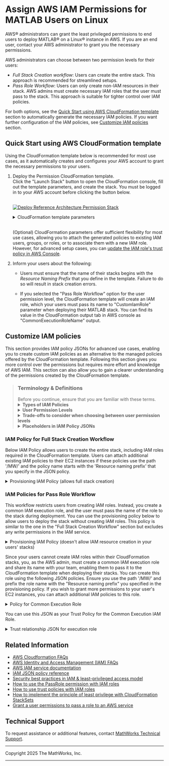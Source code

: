 # Assign AWS IAM Permissions for MATLAB Users on Linux

AWS® administrators can grant the least privileged permissions to end users to deploy MATLAB® on a Linux® instance in AWS. If you are an end user, contact your AWS administrator to grant you the necessary permissions.

AWS administrators can choose between two permission levels for their users:

* *Full Stack Creation workflow*: Users can create the entire stack. This approach is recommended for streamlined setups.
* *Pass Role Workflow*: Users can only create non-IAM resources in their stack. AWS admins must create necessary IAM roles that the user must pass to the stack. This approach is suitable for tighter control over IAM policies.

For both options, see the [Quick Start using AWS CloudFormation template](#quick-start-using-aws-cloudformation-template) section to automatically generate the necessary IAM policies. If you want further configuration of the IAM policies, see [Customize IAM policies](#customize-iam-policies) section.

## Quick Start using AWS CloudFormation template

Using the CloudFormation template below is recommended for most use cases, as it automatically creates and configures your AWS account to grant the necessary permissions to your users.

1. Deploy the Permission CloudFormation template.<br>
    Click the "Launch Stack" button to open the CloudFormation console, fill out the template parameters, and create the stack. You must be logged in to your AWS account before clicking the button below.<br><br>

   [![Deploy Reference Architecture Permission Stack](https://s3.amazonaws.com/cloudformation-examples/cloudformation-launch-stack.png)](https://console.aws.amazon.com/cloudformation/home?#/stacks/create/review?templateURL=https://mathworks-reference-architectures-templates.s3.us-east-1.amazonaws.com/permissions-template/v1/0/0/permissions-template.json)<br>

    <details> <summary>CloudFormation template parameters</summary> <table><thead><tr><th>Parameter Label</th><th>Description</th></tr></thead><tbody>

    <tr><td>Enable MATLAB deployment</td><td>(Required) Select yes to allow your users to deploy MATLAB. <br><br> <strong>Note: </strong>You might see other MathWorks' cloud products in the CloudFormation console, and if you want, you can enable those for your users as well.</td></tr>

    <tr><td>User permission level</td><td>(Required) Choose between the 'Full Stack Creation' and 'Pass Role' workflows. 'Full Stack Creation' allows users to create the entire stack, including IAM roles, while following the principle of least privilege. Users can attach additional existing IAM policies to EC2 instances if these policies use the path '/MW/' and the policy name starts with the 'Resource naming prefix'. This approach is recommended for streamlined setups. 'Pass Role Workflow' limits users to resource creation only; IAM roles must be pre-created by the admin as part of this deployment. Users pass the provided execution IAM Role names to the CloudFormation template. This approach is suitable for tighter control over IAM roles and permissions.</td></tr>

    <tr><td>AWS Region restriction</td><td>(Required) Allowed AWS Region to deploy resources. Select '*' for all regions.</td></tr>

    <tr><td>Resource naming prefix</td><td>(Required) A prefix you specify for your users, allowing them to create CloudFormation stacks or resources only with this prefix. The prefix must be a maximum of 10 characters and only include lowercase letters and hyphens. (Note: You can use this parameter to manage resources created by different teams separately. For instance, you can assign an 'engr' prefix for your engineering team and a 'mrkt' prefix for your marketing team. By using these prefixes, you can limit each team's access to only the resources they need.)</td></tr>

    <tr><td>Additional IAM policies for Common Execution Role</td><td>(Optional) Specify up to five valid IAM policy ARNs, which can be either AWS-managed or customer-managed. These policies will grant additional permissions to your users' EC2 instances. Note: This parameter is only applicable when the 'User Permission Level' is configured to 'Pass Role Workflow'. Users with 'Full Stack Creation' permissions can directly pass the ARN of an additional IAM policy during stack deployment. These policies must have a path equal to '/MW/' and have a name starting with the value admins specify as the 'Resource Naming Prefix'.</td></tr>

    <tr><td>IAM role names</td><td>(Optional) Comma-separated list of existing IAM role names to extend permissions for. For example, if your users are currently assuming some specific IAM roles and you would like to extend their permissions to allow MathWorks® Reference Architecture deployments, specify the names of these roles here.</td></tr>

    <tr><td>IAM group names</td><td>(Optional) Comma-separated list of existing IAM group names to extend their permissions. Any user who is a member of these groups will have their permissions extended to allow MathWorks' Reference Architecture deployments based on your configuration in this template.</td></tr>

    <tr><td>IAM user names</td><td>(Optional) Comma-separated list of existing IAM users to extend permissions for.</td></tr>

    <tr><td>AWS principal ARN</td><td>(Optional) Provide an AWS principal ARN to assume the IAM role created by this stack. If you are using an AWS Principal that is not supported by this CloudFormation template, you can temporarily use '*' as your Principal, and then update the trust relationship of the new IAM Role to your custom AWS Principal in AWS IAM Console.</td></tr>

    <tr><td>AWS principal external ID</td><td>(Optional) Use this parameter to restrict access when assuming the provisioning role while establishing a trust relationship with another AWS account. If you specify an external ID, you must also provide the 'AWS Principal ARN' from the external AWS account.</td></tr>

    <tr><td>SAML federated identity provider ARN</td><td>(Optional) Specify the SAML Federated Identity Provider ARN to assume the provisioning role. If you provide this, you must also include the SAMLAudienceUrl. Leave this field blank if you are not using SAML federation for user authentication.</td></tr>

    <tr><td>SAML audience URL</td><td>(Optional) Enter the SAML Audience URL. If you provide this, you must also include the SAMLFederatedIdentityProvider. Leave this field blank if you are not using SAML federation for user authentication.</td></tr>

    </tbody></table> </details><br>

    (Optional) CloudFormation parameters offer sufficient flexibility for most use cases, allowing you to attach the generated policies to existing IAM users, groups, or roles, or to associate them with a new IAM role. However, for advanced setup cases, you can [update the IAM role's trust policy in AWS Console](https://docs.aws.amazon.com/IAM/latest/UserGuide/id_roles_update-role-trust-policy.html).

2. Inform your users about the following:

    * Users must ensure that the name of their stacks begins with the *Resource Naming Prefix* that you define in the template. Failure to do so will result in stack creation errors.

    * If you selected the "Pass Role Workflow" option for the user permission level, the CloudFormation template will create an IAM role, which your users must pass its name to "CustomIamRole" parameter when deploying their MATLAB stack. You can find its value in the CloudFormation output tab in AWS console as "CommonExecutionRoleName" output.

## Customize IAM policies

This section provides IAM policy JSONs for advanced use cases, enabling you to create custom IAM policies as an alternative to the managed policies offered by the CloudFormation template. Following this section gives you more control over the permissions but requires more effort and knowledge of AWS IAM. This section can also allow you to gain a clearer understanding of the permissions created by the CloudFormation template.

> <h3>Terminology & Definitions</h3> Before you continue, ensure that you are familiar with these terms.<br><details><summary><strong>Types of IAM Policies</strong></summary><ul><li><strong>Provisioning policy</strong>: A wrapper for permissions needed to create MATLAB deployment resources in the AWS account. Attaching this policy to an IAM user or role will allow them to deploy MATLAB CloudFormation template and its resources.</li><li><strong>Execution policy</strong>: Permissions required by AWS services (e.g., EC2 or Lambda functions) to execute automated workloads, such as pushing logs from an EC2 instance to CloudWatch. This policy is attached to the IAM role assumed by the EC2 instance or Lambda function.</li></ul></details><details><summary><strong>User Permission Levels</strong></summary>AWS administrators can choose between two permission levels for their users.<ul><li><em>Full Stack Creation</em>: This option is recommended for most users due to its streamlined setup process. Users can deploy the entire CloudFormation stack but cannot create additional IAM resources directly. However, the user's stack can create the necessary IAM resources required for deploying MATLAB on AWS.</li><li><em>Pass Role Workflow</em>: This option is suitable for organizations that require stricter control over IAM role creation and permissions. In this workflow, users can only create the necessary resources. The account administrator creates IAM roles to be attached to AWS resources, such as EC2 instances.</li></ul></details><details><summary><b>Trade-offs to consider when choosing between user permission levels</b></summary><p>Selecting the appropriate permission level for your users is important. While both options adhere to the principle of least privileged access, you must consider these trade-offs.</p><table><thead><tr><th>Description</th><th>Full Stack Creation workflow</th><th>Pass Role Workflow</th></tr></thead><tbody><tr><td>High-level responsibilities for admin and user</td><td><ul><li><strong>IAM Administrator:</strong><br>Lower admin involvement. Admin sets up the user role.<br><br></li><li><strong>Reference Architecture User:</strong><br>User deploys the stack.</li></ul></td><td><ul><li><strong>IAM Administrator:</strong><br>Higher admin involvement. Admin sets up the user role.<br>Admin also creates an execution IAM Role and shares its name with the user.<br><br></li><li><strong>Reference Architecture User:</strong><br>User passes the execution IAM Role name to CloudFormation template.<br>User deploys the stack.</li></ul></td></tr><tr><td>Ability to create new IAM Roles</td><td>Users cannot create IAM roles. However, users' stacks can create new IAM roles as required by the reference architecture template. <br><br><strong>Note:</strong> The default IAM policy provided below limits users to create IAM roles only when the CloudFormation template is hosted in MathWorks' approved S3 bucket.<br><br></td><td>Neither users nor their stacks can create IAM roles. Admin needs to create the IAM roles for EC2 instances, Lambda functions, and other AWS services. You can find the <code>Common Execution Role</code> below that you can use for all the services. <br><br><strong>Note:</strong> Even though the <code>Common Execution Role</code> has restricted permissions, it allows different stacks to use the same IAM role and interact with each other's resources. For stricter isolation, create separate IAM roles for each user/stack.</td></tr><tr><td>Additional permissions</td><td>Users can attach additional IAM policies to their EC2 instances when deploying their MATLAB CloudFormation template.<br><br><strong>Note:</strong> These IAM policies must have a path of <code>/MW/</code> and have a name that starts with the value specified as the <code>Resource Naming Prefix</code>, as detailed below. This allows account administrators to control the permissions that can be assigned to different user stacks and EC2 instances.</td><td>Users cannot attach additional IAM policies to their stacks and EC2 instances. Any additional permissions must be pre-configured by the AWS account administrator. For details, refer to the "Additional IAM Policies for Common Execution Role" CloudFormation parameter.</td></tr></tbody></table></details><details><summary><strong>Placeholders in IAM Policy JSONs</strong></summary><p>The JSON policies below contain placeholders denoted by <code>&lt;&lt;</code> and <code>&gt;&gt;</code>. This table explains each placeholder. If you are using these JSONs to create IAM policies, you must replace the placeholders with the appropriate values.</p><table><thead><tr><th>Placeholder</th><th>Description</th></tr></thead><tbody><tr><td><code>&lt;&lt;AWS_REGION&gt;&gt;</code></td><td>AWS Region to limit your users for resource deployment. It can be a specific <a href="https://docs.aws.amazon.com/AWSEC2/latest/UserGuide/using-regions-availability-zones.html#concepts-available-regions">AWS Region</a> or <code>*</code> for all regions.</td></tr><tr><td><code>&lt;&lt;AWS_ACCOUNT_ID&gt;&gt;</code></td><td>Your AWS account ID, a 12-digit number.</td></tr><tr><td><code>&lt;&lt;AWS_PARTITION&gt;&gt;</code></td><td>For standard AWS Regions, the partition is <code>aws</code>. For other partitions, it is "aws-partitionname". See AWS documentation on <a href="https://docs.aws.amazon.com/whitepapers/latest/aws-fault-isolation-boundaries/partitions.html">Partitions</a>.</td></tr><tr><td><code>&lt;&lt;AWS_URL_SUFFIX&gt;&gt;</code></td><td>Typically <code>amazonaws.com</code>, but may differ by Region. For example, the suffix for China (Beijing) Region is <code>amazonaws.com.cn</code>.</td></tr><tr><td><code>&lt;&lt;RESOURCE_NAMING_PREFIX&gt;&gt;</code></td><td>Prefix for users to create CloudFormation stacks or resources. Must be ≤10 characters, containing only lowercase letters and hyphens. Used to manage resources by different teams independently.</td></tr></tbody></table></details>

### IAM Policy for Full Stack Creation Workflow

Below IAM Policy allows users to create the entire stack, including IAM roles required in the CloudFormation template. Users can attach additional existing IAM policies to their EC2 instances if these policies use the path '/MW/' and the policy name starts with the 'Resource naming prefix' that you specify in the JSON policy.

<details>

<summary>Provisioning IAM Policy (allows full stack creation)</summary>

```json
{
    "Version": "2012-10-17",
    "Statement": [
        {
            "Sid": "CloudFormationCreate",
            "Effect": "Allow",
            "Action": [
                "cloudformation:CreateStack"
            ],
            "Resource": [
                "arn:<<AWS_PARTITION>>:cloudformation:<<AWS_REGION>>:<<AWS_ACCOUNT_ID>>:stack/<<RESOURCE_NAMING_PREFIX>>*"
            ],
            "Condition": {
                "StringLike": {
                    "cloudformation:TemplateUrl": [
                        "https://mathworks-reference-architectures-templates.s3.amazonaws.com/*",
                        "https://matlab-on-aws.s3.amazonaws.com/*"
                    ]
                }
            }
        },
        {
            "Sid": "CloudformationActionsFromCloudFormation",
            "Effect": "Allow",
            "Action": [
                "cloudformation:DeleteStack",
                "cloudformation:DescribeStackEvents",
                "cloudformation:DescribeStacks"
            ],
            "Resource": "arn:<<AWS_PARTITION>>:cloudformation:<<AWS_REGION>>:<<AWS_ACCOUNT_ID>>:stack/<<RESOURCE_NAMING_PREFIX>>*"
        },
        {
            "Sid": "CloudformationActionsFromCloudFormation2",
            "Effect": "Allow",
            "Action": [
                "cloudformation:*ChangeSet*",
                "cloudformation:GetStackPolicy",
                "cloudformation:GetTemplate",
                "cloudformation:GetTemplateSummary",
                "cloudformation:ListStackResources"
            ],
            "Resource": [
                "arn:<<AWS_PARTITION>>:cloudformation:<<AWS_REGION>>:<<AWS_ACCOUNT_ID>>:stack/<<RESOURCE_NAMING_PREFIX>>*",
                "arn:<<AWS_PARTITION>>:cloudformation:<<AWS_REGION>>:aws:transform/*"
            ]
        },
        {
            "Sid": "MultipleServicesActionsFromCloudFormation",
            "Effect": "Allow",
            "Action": [
                "ec2:AllocateAddress",
                "ec2:AssociateAddress",
                "ec2:AuthorizeSecurityGroupIngress",
                "ec2:CreateSecurityGroup",
                "ec2:CreateTags",
                "ec2:DeleteSecurityGroup",
                "ec2:DescribeAddresses",
                "ec2:DescribeInstanceAttribute",
                "ec2:DescribeInstanceCreditSpecifications",
                "ec2:DescribeInstances",
                "ec2:DescribeKeyPairs",
                "ec2:DescribeNetworkInterfaces",
                "ec2:DescribeSecurityGroupRules",
                "ec2:DescribeSecurityGroups",
                "ec2:DescribeSubnets",
                "ec2:DescribeVolumes",
                "ec2:DescribeVpcs",
                "ec2:DisassociateAddress",
                "ec2:ReleaseAddress",
                "ec2:RevokeSecurityGroupIngress",
                "ec2:RunInstances",
                "ec2:TerminateInstances",
                "logs:DescribeLogGroups",
                "logs:ListTagsForResource",
                "ssm:ListAssociations",
                "ssm:ListTagsForResource"
            ],
            "Resource": "*",
            "Condition": {
                "StringEquals": {
                    "aws:CalledViaFirst": [
                        "cloudformation.<<AWS_URL_SUFFIX>>"
                    ]
                }
            }
        },
        {
            "Sid": "EventsActionsFromCloudFormation",
            "Effect": "Allow",
            "Action": [
                "events:DeleteRule",
                "events:DescribeRule",
                "events:ListTargetsByRule",
                "events:PutRule",
                "events:PutTargets",
                "events:RemoveTargets"
            ],
            "Resource": "arn:<<AWS_PARTITION>>:events:<<AWS_REGION>>:<<AWS_ACCOUNT_ID>>:rule/<<RESOURCE_NAMING_PREFIX>>*",
            "Condition": {
                "StringEquals": {
                    "aws:CalledViaFirst": [
                        "cloudformation.<<AWS_URL_SUFFIX>>"
                    ]
                }
            }
        },
        {
            "Sid": "IamActionsFromCloudFormation",
            "Effect": "Allow",
            "Action": [
                "iam:AttachRolePolicy",
                "iam:CreateRole",
                "iam:DeleteRole",
                "iam:DeleteRolePolicy",
                "iam:DetachRolePolicy",
                "iam:GetRole",
                "iam:GetRolePolicy",
                "iam:ListAttachedRolePolicies",
                "iam:ListRolePolicies",
                "iam:PassRole",
                "iam:PutRolePolicy",
                "iam:TagRole"
            ],
            "Resource": "arn:<<AWS_PARTITION>>:iam::<<AWS_ACCOUNT_ID>>:role/MW/<<RESOURCE_NAMING_PREFIX>>*",
            "Condition": {
                "StringEquals": {
                    "aws:CalledViaFirst": [
                        "cloudformation.<<AWS_URL_SUFFIX>>"
                    ]
                }
            }
        },
        {
            "Sid": "IamActionsFromCloudFormation2",
            "Effect": "Allow",
            "Action": [
                "iam:AddRoleToInstanceProfile",
                "iam:CreateInstanceProfile",
                "iam:DeleteInstanceProfile",
                "iam:GetInstanceProfile",
                "iam:RemoveRoleFromInstanceProfile"
            ],
            "Resource": "arn:<<AWS_PARTITION>>:iam::<<AWS_ACCOUNT_ID>>:instance-profile/MW/<<RESOURCE_NAMING_PREFIX>>*",
            "Condition": {
                "StringEquals": {
                    "aws:CalledViaFirst": [
                        "cloudformation.<<AWS_URL_SUFFIX>>"
                    ]
                }
            }
        },
        {
            "Sid": "LambdaActionsFromCloudFormation",
            "Effect": "Allow",
            "Action": [
                "lambda:AddPermission",
                "lambda:CreateFunction",
                "lambda:DeleteFunction",
                "lambda:GetFunction",
                "lambda:GetFunctionCodeSigningConfig",
                "lambda:GetFunctionRecursionConfig",
                "lambda:GetPolicy",
                "lambda:GetRuntimeManagementConfig",
                "lambda:InvokeFunction",
                "lambda:RemovePermission",
                "lambda:TagResource"
            ],
            "Resource": "arn:<<AWS_PARTITION>>:lambda:<<AWS_REGION>>:<<AWS_ACCOUNT_ID>>:function:<<RESOURCE_NAMING_PREFIX>>*",
            "Condition": {
                "StringEquals": {
                    "aws:CalledViaFirst": [
                        "cloudformation.<<AWS_URL_SUFFIX>>"
                    ]
                }
            }
        },
        {
            "Sid": "LogsActionsFromCloudFormation",
            "Effect": "Allow",
            "Action": [
                "logs:CreateLogGroup",
                "logs:DeleteLogGroup"
            ],
            "Resource": "arn:<<AWS_PARTITION>>:logs:<<AWS_REGION>>:<<AWS_ACCOUNT_ID>>:log-group:<<RESOURCE_NAMING_PREFIX>>*",
            "Condition": {
                "StringEquals": {
                    "aws:CalledViaFirst": [
                        "cloudformation.<<AWS_URL_SUFFIX>>"
                    ]
                }
            }
        },
        {
            "Sid": "LogsActionsFromCloudFormation2",
            "Effect": "Allow",
            "Action": [
                "logs:CreateLogGroup",
                "logs:DeleteLogGroup",
                "logs:PutRetentionPolicy"
            ],
            "Resource": "arn:<<AWS_PARTITION>>:logs:<<AWS_REGION>>:<<AWS_ACCOUNT_ID>>:log-group:/aws/lambda/<<RESOURCE_NAMING_PREFIX>>*",
            "Condition": {
                "StringEquals": {
                    "aws:CalledViaFirst": [
                        "cloudformation.<<AWS_URL_SUFFIX>>"
                    ]
                }
            }
        },
        {
            "Sid": "SsmActionsFromCloudFormation",
            "Effect": "Allow",
            "Action": [
                "ssm:AddTagsToResource",
                "ssm:CreateDocument",
                "ssm:DeleteDocument",
                "ssm:DescribeDocument",
                "ssm:GetDocument"
            ],
            "Resource": "arn:<<AWS_PARTITION>>:ssm:<<AWS_REGION>>:<<AWS_ACCOUNT_ID>>:document/<<RESOURCE_NAMING_PREFIX>>*",
            "Condition": {
                "StringEquals": {
                    "aws:CalledViaFirst": [
                        "cloudformation.<<AWS_URL_SUFFIX>>"
                    ]
                }
            }
        },
        {
            "Sid": "EC2StopStart",
            "Effect": "Allow",
            "Action": [
                "ec2:StartInstances",
                "ec2:StopInstances"
            ],
            "Resource": "arn:<<AWS_PARTITION>>:ec2:<<AWS_REGION>>:<<AWS_ACCOUNT_ID>>:instance/*",
            "Condition": {
                "StringEquals": {
                    "aws:ResourceTag/mw-ProductID": "MathWorks-MATLAB-Linux"
                },
                "StringLike": {
                    "aws:ResourceTag/mw-StackName": "<<RESOURCE_NAMING_PREFIX>>*"
                }
            }
        },
        {
            "Sid": "ReadOnlyActionsForSmoothConsoleExperience",
            "Effect": "Allow",
            "Action": [
                "cloudformation:GetTemplateSummary",
                "cloudformation:ListStacks",
                "ec2:DescribeInstances",
                "ec2:DescribeKeyPairs",
                "ec2:DescribeSubnets",
                "ec2:DescribeVpcs",
                "logs:DescribeLogGroups",
                "ssm:DescribeInstanceInformation",
                "ssm:GetConnectionStatus"
            ],
            "Resource": "*"
        },
        {
            "Sid": "EC2KeyPairWriteAccess",
            "Effect": "Allow",
            "Action": [
                "ec2:CreateKeyPair",
                "ec2:DeleteKeyPair"
            ],
            "Resource": "arn:<<AWS_PARTITION>>:ec2:<<AWS_REGION>>:<<AWS_ACCOUNT_ID>>:key-pair/<<RESOURCE_NAMING_PREFIX>>*"
        },
        {
            "Sid": "CloudWatchLogsReadOnlyAccess",
            "Effect": "Allow",
            "Action": [
                "logs:DescribeLogStreams",
                "logs:GetLogEvents"
            ],
            "Resource": [
                "arn:<<AWS_PARTITION>>:logs:<<AWS_REGION>>:<<AWS_ACCOUNT_ID>>:log-group:/aws/lambda/<<RESOURCE_NAMING_PREFIX>>*",
                "arn:<<AWS_PARTITION>>:logs:<<AWS_REGION>>:<<AWS_ACCOUNT_ID>>:log-group:<<RESOURCE_NAMING_PREFIX>>*"
            ]
        }
    ]
}
```

</details>

### IAM Policies for Pass Role Workflow

This workflow restricts users from creating IAM roles. Instead, you create a common IAM execution role, and the user must pass the name of the role to the stack during deployment. You can use the provisioning policy below to allow users to deploy the stack without creating IAM roles. This policy is similar to the one in the "Full Stack Creation Workflow" section but excludes any write permissions in the IAM service.

<details>

<summary>Provisioning IAM Policy (doesn't allow IAM resource creation in your users' stacks)</summary>

```json
{
    "Version": "2012-10-17",
    "Statement": [
        {
            "Sid": "CloudFormationCreate",
            "Effect": "Allow",
            "Action": [
                "cloudformation:CreateStack"
            ],
            "Resource": [
                "arn:<<AWS_PARTITION>>:cloudformation:<<AWS_REGION>>:<<AWS_ACCOUNT_ID>>:stack/<<RESOURCE_NAMING_PREFIX>>*"
            ],
            "Condition": {
                "StringLike": {
                    "cloudformation:TemplateUrl": [
                        "https://mathworks-reference-architectures-templates.s3.amazonaws.com/*",
                        "https://matlab-on-aws.s3.amazonaws.com/*"
                    ]
                }
            }
        },
        {
            "Sid": "CloudformationActionsFromCloudFormation",
            "Effect": "Allow",
            "Action": [
                "cloudformation:DeleteStack",
                "cloudformation:DescribeStackEvents",
                "cloudformation:DescribeStacks"
            ],
            "Resource": "arn:<<AWS_PARTITION>>:cloudformation:<<AWS_REGION>>:<<AWS_ACCOUNT_ID>>:stack/<<RESOURCE_NAMING_PREFIX>>*"
        },
        {
            "Sid": "CloudformationActionsFromCloudFormation2",
            "Effect": "Allow",
            "Action": [
                "cloudformation:*ChangeSet*",
                "cloudformation:GetStackPolicy",
                "cloudformation:GetTemplate",
                "cloudformation:GetTemplateSummary",
                "cloudformation:ListStackResources"
            ],
            "Resource": [
                "arn:<<AWS_PARTITION>>:cloudformation:<<AWS_REGION>>:<<AWS_ACCOUNT_ID>>:stack/<<RESOURCE_NAMING_PREFIX>>*",
                "arn:<<AWS_PARTITION>>:cloudformation:<<AWS_REGION>>:aws:transform/*"
            ]
        },
        {
            "Sid": "MultipleServicesActionsFromCloudFormation",
            "Effect": "Allow",
            "Action": [
                "ec2:AllocateAddress",
                "ec2:AssociateAddress",
                "ec2:AuthorizeSecurityGroupIngress",
                "ec2:CreateSecurityGroup",
                "ec2:CreateTags",
                "ec2:DeleteSecurityGroup",
                "ec2:DescribeAddresses",
                "ec2:DescribeInstanceAttribute",
                "ec2:DescribeInstanceCreditSpecifications",
                "ec2:DescribeInstances",
                "ec2:DescribeKeyPairs",
                "ec2:DescribeNetworkInterfaces",
                "ec2:DescribeSecurityGroupRules",
                "ec2:DescribeSecurityGroups",
                "ec2:DescribeSubnets",
                "ec2:DescribeVolumes",
                "ec2:DescribeVpcs",
                "ec2:DisassociateAddress",
                "ec2:ReleaseAddress",
                "ec2:RevokeSecurityGroupIngress",
                "ec2:RunInstances",
                "ec2:TerminateInstances",
                "logs:DescribeLogGroups",
                "logs:ListTagsForResource",
                "ssm:ListAssociations",
                "ssm:ListTagsForResource"
            ],
            "Resource": "*",
            "Condition": {
                "StringEquals": {
                    "aws:CalledViaFirst": [
                        "cloudformation.<<AWS_URL_SUFFIX>>"
                    ]
                }
            }
        },
        {
            "Sid": "EventsActionsFromCloudFormation",
            "Effect": "Allow",
            "Action": [
                "events:DeleteRule",
                "events:DescribeRule",
                "events:ListTargetsByRule",
                "events:PutRule",
                "events:PutTargets",
                "events:RemoveTargets"
            ],
            "Resource": "arn:<<AWS_PARTITION>>:events:<<AWS_REGION>>:<<AWS_ACCOUNT_ID>>:rule/<<RESOURCE_NAMING_PREFIX>>*",
            "Condition": {
                "StringEquals": {
                    "aws:CalledViaFirst": [
                        "cloudformation.<<AWS_URL_SUFFIX>>"
                    ]
                }
            }
        },
        {
            "Sid": "IamActionsFromCloudFormation",
            "Effect": "Allow",
            "Action": [
                "iam:GetRole",
                "iam:GetRolePolicy",
                "iam:ListAttachedRolePolicies",
                "iam:ListRolePolicies",
                "iam:PassRole"
            ],
            "Resource": "arn:<<AWS_PARTITION>>:iam::<<AWS_ACCOUNT_ID>>:role/MW/<<RESOURCE_NAMING_PREFIX>>*",
            "Condition": {
                "StringEquals": {
                    "aws:CalledViaFirst": [
                        "cloudformation.<<AWS_URL_SUFFIX>>"
                    ]
                }
            }
        },
        {
            "Sid": "IamActionsFromCloudFormation2",
            "Effect": "Allow",
            "Action": [
                "iam:AddRoleToInstanceProfile",
                "iam:CreateInstanceProfile",
                "iam:DeleteInstanceProfile",
                "iam:GetInstanceProfile",
                "iam:RemoveRoleFromInstanceProfile"
            ],
            "Resource": "arn:<<AWS_PARTITION>>:iam::<<AWS_ACCOUNT_ID>>:instance-profile/MW/<<RESOURCE_NAMING_PREFIX>>*",
            "Condition": {
                "StringEquals": {
                    "aws:CalledViaFirst": [
                        "cloudformation.<<AWS_URL_SUFFIX>>"
                    ]
                }
            }
        },
        {
            "Sid": "LambdaActionsFromCloudFormation",
            "Effect": "Allow",
            "Action": [
                "lambda:AddPermission",
                "lambda:CreateFunction",
                "lambda:DeleteFunction",
                "lambda:GetFunction",
                "lambda:GetFunctionCodeSigningConfig",
                "lambda:GetFunctionRecursionConfig",
                "lambda:GetPolicy",
                "lambda:GetRuntimeManagementConfig",
                "lambda:InvokeFunction",
                "lambda:RemovePermission",
                "lambda:TagResource"
            ],
            "Resource": "arn:<<AWS_PARTITION>>:lambda:<<AWS_REGION>>:<<AWS_ACCOUNT_ID>>:function:<<RESOURCE_NAMING_PREFIX>>*",
            "Condition": {
                "StringEquals": {
                    "aws:CalledViaFirst": [
                        "cloudformation.<<AWS_URL_SUFFIX>>"
                    ]
                }
            }
        },
        {
            "Sid": "LogsActionsFromCloudFormation",
            "Effect": "Allow",
            "Action": [
                "logs:CreateLogGroup",
                "logs:DeleteLogGroup"
            ],
            "Resource": "arn:<<AWS_PARTITION>>:logs:<<AWS_REGION>>:<<AWS_ACCOUNT_ID>>:log-group:<<RESOURCE_NAMING_PREFIX>>*",
            "Condition": {
                "StringEquals": {
                    "aws:CalledViaFirst": [
                        "cloudformation.<<AWS_URL_SUFFIX>>"
                    ]
                }
            }
        },
        {
            "Sid": "LogsActionsFromCloudFormation2",
            "Effect": "Allow",
            "Action": [
                "logs:CreateLogGroup",
                "logs:DeleteLogGroup",
                "logs:PutRetentionPolicy"
            ],
            "Resource": "arn:<<AWS_PARTITION>>:logs:<<AWS_REGION>>:<<AWS_ACCOUNT_ID>>:log-group:/aws/lambda/<<RESOURCE_NAMING_PREFIX>>*",
            "Condition": {
                "StringEquals": {
                    "aws:CalledViaFirst": [
                        "cloudformation.<<AWS_URL_SUFFIX>>"
                    ]
                }
            }
        },
        {
            "Sid": "SsmActionsFromCloudFormation",
            "Effect": "Allow",
            "Action": [
                "ssm:AddTagsToResource",
                "ssm:CreateDocument",
                "ssm:DeleteDocument",
                "ssm:DescribeDocument",
                "ssm:GetDocument"
            ],
            "Resource": "arn:<<AWS_PARTITION>>:ssm:<<AWS_REGION>>:<<AWS_ACCOUNT_ID>>:document/<<RESOURCE_NAMING_PREFIX>>*",
            "Condition": {
                "StringEquals": {
                    "aws:CalledViaFirst": [
                        "cloudformation.<<AWS_URL_SUFFIX>>"
                    ]
                }
            }
        },
        {
            "Sid": "EC2StopStart",
            "Effect": "Allow",
            "Action": [
                "ec2:StartInstances",
                "ec2:StopInstances"
            ],
            "Resource": "arn:<<AWS_PARTITION>>:ec2:<<AWS_REGION>>:<<AWS_ACCOUNT_ID>>:instance/*",
            "Condition": {
                "StringEquals": {
                    "aws:ResourceTag/mw-ProductID": "MathWorks-MATLAB-Linux"
                },
                "StringLike": {
                    "aws:ResourceTag/mw-StackName": "<<RESOURCE_NAMING_PREFIX>>*"
                }
            }
        },
        {
            "Sid": "ReadOnlyActionsForSmoothConsoleExperience",
            "Effect": "Allow",
            "Action": [
                "cloudformation:GetTemplateSummary",
                "cloudformation:ListStacks",
                "ec2:DescribeInstances",
                "ec2:DescribeKeyPairs",
                "ec2:DescribeSubnets",
                "ec2:DescribeVpcs",
                "logs:DescribeLogGroups",
                "ssm:DescribeInstanceInformation",
                "ssm:GetConnectionStatus"
            ],
            "Resource": "*"
        },
        {
            "Sid": "EC2KeyPairWriteAccess",
            "Effect": "Allow",
            "Action": [
                "ec2:CreateKeyPair",
                "ec2:DeleteKeyPair"
            ],
            "Resource": "arn:<<AWS_PARTITION>>:ec2:<<AWS_REGION>>:<<AWS_ACCOUNT_ID>>:key-pair/<<RESOURCE_NAMING_PREFIX>>*"
        },
        {
            "Sid": "CloudWatchLogsReadOnlyAccess",
            "Effect": "Allow",
            "Action": [
                "logs:DescribeLogStreams",
                "logs:GetLogEvents"
            ],
            "Resource": [
                "arn:<<AWS_PARTITION>>:logs:<<AWS_REGION>>:<<AWS_ACCOUNT_ID>>:log-group:/aws/lambda/<<RESOURCE_NAMING_PREFIX>>*",
                "arn:<<AWS_PARTITION>>:logs:<<AWS_REGION>>:<<AWS_ACCOUNT_ID>>:log-group:<<RESOURCE_NAMING_PREFIX>>*"
            ]
        }
    ]
}
```

</details>

Since your users cannot create IAM roles within their CloudFormation stacks, you, as the AWS admin, must create a common IAM execution role and share its name with your team, enabling them to pass it to the CloudFormation template when deploying their stacks. You can create this role using the following JSON policies. Ensure you use the path '/MW/' and prefix the role name with the "Resource naming prefix" you specified in the provisioning policy. If you wish to grant more permissions to your user's EC2 instances, you can attach additional IAM policies to this role.

<details>

<summary>Policy for Common Execution Role</summary>

```json
{
    "Version": "2012-10-17",
    "Statement": [
        {
            "Condition": {
                "StringEquals": {
                    "aws:ResourceTag/mw-ProductID": "MathWorks-MATLAB-Linux"
                }
            },
            "Action": [
                "ec2:CreateTags",
                "ec2:DeleteTags",
                "ec2:StopInstances"
            ],
            "Resource": "arn:<<AWS_PARTITION>>:ec2:<<AWS_REGION>>:<<AWS_ACCOUNT_ID>>:instance/*",
            "Effect": "Allow"
        },
        {
            "Action": [
                "logs:CreateLogStream",
                "logs:DescribeLogStreams",
                "logs:PutLogEvents"
            ],
            "Resource": "arn:<<AWS_PARTITION>>:logs:<<AWS_REGION>>:<<AWS_ACCOUNT_ID>>:log-group:<<RESOURCE_NAMING_PREFIX>>*",
            "Effect": "Allow"
        },
        {
            "Action": "s3:GetObject",
            "Resource": "arn:<<AWS_PARTITION>>:s3:::dcv-license.<<AWS_REGION>>/*",
            "Effect": "Allow"
        },
        {
            "Action": "ec2:DescribeTags",
            "Resource": "*",
            "Effect": "Allow"
        },
        {
            "Action": [
                "ssm:DescribeAssociation",
                "ssm:DescribeDocument",
                "ssm:GetDeployablePatchSnapshotForInstance",
                "ssm:GetDocument",
                "ssm:GetManifest",
                "ssm:GetParameter",
                "ssm:GetParameters",
                "ssm:ListAssociations",
                "ssm:ListInstanceAssociations",
                "ssm:PutComplianceItems",
                "ssm:PutConfigurePackageResult",
                "ssm:PutInventory",
                "ssm:UpdateAssociationStatus",
                "ssm:UpdateInstanceAssociationStatus",
                "ssm:UpdateInstanceInformation"
            ],
            "Resource": "*",
            "Effect": "Allow"
        },
        {
            "Action": [
                "ssmmessages:CreateControlChannel",
                "ssmmessages:CreateDataChannel",
                "ssmmessages:OpenControlChannel",
                "ssmmessages:OpenDataChannel"
            ],
            "Resource": "*",
            "Effect": "Allow"
        },
        {
            "Action": [
                "ec2messages:AcknowledgeMessage",
                "ec2messages:DeleteMessage",
                "ec2messages:FailMessage",
                "ec2messages:GetEndpoint",
                "ec2messages:GetMessages",
                "ec2messages:SendReply"
            ],
            "Resource": "*",
            "Effect": "Allow"
        },
        {
            "Action": "ec2:DescribeInstances",
            "Resource": "*",
            "Effect": "Allow"
        },
        {
            "Action": [
                "logs:CreateLogGroup",
                "logs:CreateLogStream",
                "logs:PutLogEvents"
            ],
            "Resource": "arn:<<AWS_PARTITION>>:logs:<<AWS_REGION>>:<<AWS_ACCOUNT_ID>>:log-group:/aws/lambda/*EC2ShutdownLambda*",
            "Effect": "Allow"
        }
    ]
}
```

</details>

You can use this JSON as your Trust Policy for the Common Execution IAM Role.

<details>
<summary>Trust relationship JSON for execution role</summary>

```json
{
    "Version": "2012-10-17",
    "Statement": [
        {
            "Effect": "Allow",
            "Principal": {
                "Service": "lambda.<<AWS_URL_SUFFIX>>"
            },
            "Action": [
                "sts:AssumeRole"
            ]
        },
        {
            "Effect": "Allow",
            "Principal": {
                "Service": "ec2.<<AWS_URL_SUFFIX>>"
            },
            "Action": [
                "sts:AssumeRole"
            ]
        }
    ]
}

```

</details>

## Related Information

* [AWS Cloudformation FAQs](https://aws.amazon.com/cloudformation/faqs/)
* [AWS Identity and Access Management (IAM) FAQs](https://aws.amazon.com/iam/faqs/)
* [AWS IAM service documentation](https://aws.amazon.com/iam/)
* [IAM JSON policy reference](https://docs.aws.amazon.com/IAM/latest/UserGuide/reference_policies.html)
* [Security best practices in IAM & least-privileged access model](https://docs.aws.amazon.com/IAM/latest/UserGuide/best-practices.html#grant-least-privilege)
* [How to use the PassRole permission with IAM roles](https://aws.amazon.com/blogs/security/how-to-use-the-passrole-permission-with-iam-roles/)
* [How to use trust policies with IAM roles](https://aws.amazon.com/blogs/security/how-to-use-trust-policies-with-iam-roles/)
* [How to implement the principle of least privilege with CloudFormation StackSets](https://aws.amazon.com/blogs/security/how-to-implement-the-principle-of-least-privilege-with-cloudformation-stacksets/)
* [Grant a user permissions to pass a role to an AWS service](https://docs.aws.amazon.com/IAM/latest/UserGuide/id_roles_use_passrole.html)

## Technical Support

To request assistance or additional features, contact [MathWorks Technical Support](https://www.mathworks.com/support/contact_us.html).

----

Copyright 2025 The MathWorks, Inc.

----